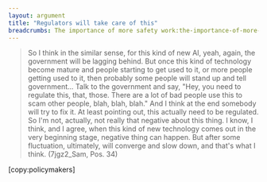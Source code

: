 ```yaml
---
layout: argument
title: "Regulators will take care of this"
breadcrumbs: The importance of more safety work:the-importance-of-more-safety-work,Regulators will take care of this:regulators-will-take-care-of-this
---
```

<blockquote>So I think in the similar sense, for this kind of new AI, yeah, again, the government will be lagging behind. But once this kind of technology become mature and people starting to get used to it, or more people getting used to it, then probably some people will stand up and tell government... Talk to the government and say, "Hey, you need to regulate this, that, those. There are a lot of bad people use this to scam other people, blah, blah, blah." And I think at the end somebody will try to fix it. At least pointing out, this actually need to be regulated. So I'm not, actually, not really that negative about this thing. I know, I think, and I agree, when this kind of new technology comes out in the very beginning stage, negative thing can happen. But after some fluctuation, ultimately, will converge and slow down, and that's what I think. (7jgz2_Sam, Pos. 34)</blockquote>
[copy:policymakers]
